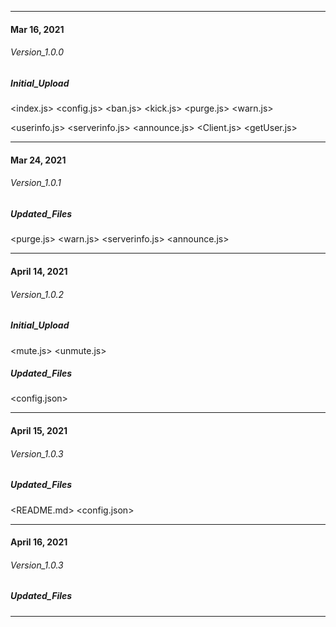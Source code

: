 __________________
#### Mar 16, 2021

  ###### Version_1.0.0
  ##### Initial_Upload 
   <index.js> <config.js> <ban.js> <kick.js> <purge.js> <warn.js>
   
   <userinfo.js> <serverinfo.js> <announce.js> <Client.js> <getUser.js>
   
__________________
  #### Mar 24, 2021

  ###### Version_1.0.1
  
  ##### Updated_Files
   <purge.js> <warn.js> <serverinfo.js> <announce.js>
   
__________________
  #### April 14, 2021

  ###### Version_1.0.2
  ##### Initial_Upload
   <mute.js> <unmute.js>
  ##### Updated_Files
   <config.json>
__________________
  #### April 15, 2021

  ###### Version_1.0.3
  
  ##### Updated_Files
   <README.md> <config.json>

__________________
  #### April 16, 2021

  ###### Version_1.0.3
  
  ##### Updated_Files
   <LICENSE>

__________________

